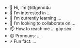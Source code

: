 - 👋 Hi, I’m @l3gend4u
- 👀 I’m interested in ...
- 🌱 I’m currently learning ...
- 💞️ I’m looking to collaborate on ...
- 📫 How to reach me ... gay sex
- 😄 Pronouns: ...
- ⚡ Fun fact: ...

<!---
l3gend4u/l3gend4u is a ✨ special ✨ repository because its `README.md` (this file) appears on your GitHub profile.
You can click the Preview link to take a look at your changes.
--->
